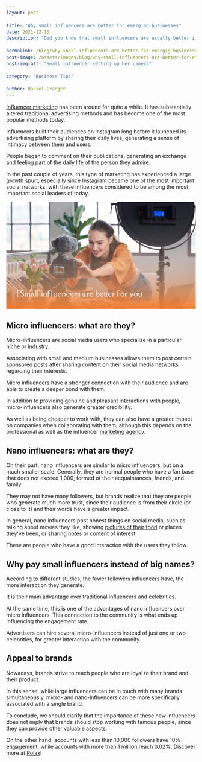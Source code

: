 ```yaml
---
layout: post

title: "Why small influencers are better for emerging businesses"
date: 2021-12-13
description: "Did you know that small influencers are usually better if you have a small budget for marketing because their engagement rate is higher than bigger names? Today we talk about micro and nano influencers and how they can help your emerging business"

permalink: /blog/why-small-influencers-are-better-for-emergig-businesses
post-image: /assets/images/blog/why-small-influencers-are-better-for-emergig-businesses.jpg
post-img-alt: "Small influencer setting up her camera"

category: "Business Tips"

author: Daniel Granger
---
```



[Influencer marketing](https://polax.co.uk/blog/tiktok-for-ecommerce) has been around for quite a while. It has substantially altered traditional advertising methods and has become one of the most popular methods today.

Influencers built their audiences on Instagram long before it launched its advertising platform by sharing their daily lives, generating a sense of intimacy between them and users.

People began to comment on their publications, generating an exchange and feeling part of the daily life of the person they admire.

In the past couple of years, this type of marketing has experienced a large growth spurt, especially since Instagram became one of the most important social networks, with these influencers considered to be among the most important social leaders of today.

![Small influencer setting up her camera](/assets/images/blog/why-small-influencers-are-better-for-emergig-businesses.jpg)

## Micro influencers: what are they?

Micro-influencers are social media users who specialize in a particular niche or industry.

Associating with small and medium businesses allows them to post certain sponsored posts after sharing content on their social media networks regarding their interests.

Micro influencers have a stronger connection with their audience and are able to create a deeper bond with them.

In addition to providing genuine and pleasant interactions with people, micro-influencers also generate greater credibility.

As well as being cheaper to work with, they can also have a greater impact on companies when collaborating with them, although this depends on the professional as well as the influencer [marketing agency](https://polax.co.uk/).

## Nano influencers: what are they?

On their part, nano influencers are similar to micro influencers, but on a much smaller scale. Generally, they are normal people who have a fan base that does not exceed 1,000, formed of their acquaintances, friends, and family.

They may not have many followers, but brands realize that they are people who generate much more trust, since their audience is from their circle (or close to it) and their words have a greater impact.

In general, nano influencers post honest things on social media, such as talking about movies they like, showing [pictures of their food](https://polax.co.uk/blog/free-stock-photos-where-to-find-them) or places they've been, or sharing notes or content of interest.

These are people who have a good interaction with the users they follow.

## Why pay small influencers instead of big names?

According to different studies, the fewer followers influencers have, the more interaction they generate.

It is their main advantage over traditional influencers and celebrities.

At the same time, this is one of the advantages of nano influencers over micro influencers. This connection to the community is what ends up influencing the engagement rate.

Advertisers can hire several micro-influencers instead of just one or two celebrities, for greater interaction with the community.

## Appeal to brands

Nowadays, brands strive to reach people who are loyal to their brand and their product.

In this sense, while large influencers can be in touch with many brands simultaneously, micro- and nano-influencers can be more specifically associated with a single brand.

To conclude, we should clarify that the importance of these new influencers does not imply that brands should stop working with famous people, since they can provide other valuable aspects.

On the other hand, accounts with less than 10,000 followers have 10% engagement, while accounts with more than 1 million reach 0.02%. Discover more at [Polax](https://polax.co.uk/blog/)!